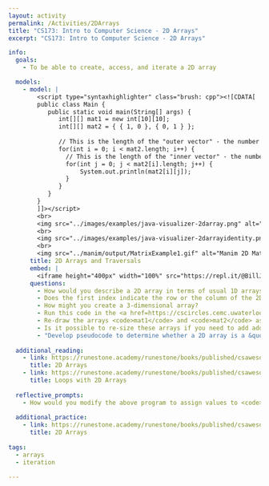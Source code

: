 ```yaml
---
layout: activity
permalink: /Activities/2DArrays
title: "CS173: Intro to Computer Science - 2D Arrays"
excerpt: "CS173: Intro to Computer Science - 2D Arrays"

info:
  goals: 
    - To be able to create, access, and iterate a 2D array

  models:
    - model: |
        <script type="syntaxhighlighter" class="brush: cpp"><![CDATA[        
        public class Main {
           public static void main(String[] args) {
              int[][] mat1 = new int[10][10];
              int[][] mat2 = { { 1, 0 }, { 0, 1 } };
              
              // This is the length of the "outer vector" - the number of rows
              for(int i = 0; i < mat2.length; i++) {
                // This is the length of the "inner vector" - the number of columns
                for(int j = 0; j < mat2[i].length; j++) {
                    System.out.println(mat2[i][j]);
                }
              }
           }
        }
        ]]></script>         
        <br>
        <img src="../images/examples/java-visualizer-2darray.png" alt="Java Visualizer Example of a 2D Array" />
        <br>
        <img src="../images/examples/java-visualizer-2darrayidentity.png" alt="Java Visualizer Example of a 2D Array" />
        <br>
        <img src="../manim/output/MatrixExample1.gif" alt="Manim 2D Matrix Animation" />
      title: 2D Arrays and Traversals
      embed: |
        <iframe height="400px" width="100%" src="https://repl.it/@BillJr99/JavaFirstExample?lite=true" scrolling="no" frameborder="no" allowtransparency="true" allowfullscreen="true" sandbox="allow-forms allow-pointer-lock allow-popups allow-same-origin allow-scripts allow-modals"></iframe>  
      questions:
        - How would you describe a 2D array in terms of usual 1D arrays?
        - Does the first index indicate the row or the column of the 2D array?
        - How might you create a 3-dimensional array?
        - Run this code in the <a href=https://cscircles.cemc.uwaterloo.ca/java_visualize/#mode=edit>Java Visualizer</a>.  What is the output?
        - Re-draw the arrays <code>mat1</code> and <code>mat2</code> as a square grid. 
        - Is it possible to re-size these arrays if you need to add additional elements later?  If so, how, and if not, why not?
        - "Develop pseudocode to determine whether a 2D array is a &quot;magic array&quot;, in which the sum of each column and row of a square array is the same value.  A sample 3x3 magic array is: <code>[ 4, 9, 2, 3, 5, 7, 8, 1, 6 ]</code>."
        
  additional_reading:
    - link: https://runestone.academy/runestone/books/published/csawesome/Unit8-2DArray/topic-8-1-2D-arrays.html
      title: 2D Arrays
    - link: https://runestone.academy/runestone/books/published/csawesome/Unit8-2DArray/topic-8-2-2D-array-loops.html
      title: Loops with 2D Arrays
         
  reflective_prompts:
    - How would you modify the above program to assign values to <code>mat1</code>, and then to multiply the two matrices together?  To multiply matrices, each cell of the result is equal to the products of each element of the corresponding column of <code>mat1</code> with each element of the corresponding row of <code>mat2</code>, added together.  A triply-nested loop with a sum is required.
    
  additional_practice:
    - link: https://runestone.academy/runestone/books/published/csawesome/Unit8-2DArray/Array2dCodePractice.html
      title: 2D Arrays  
      
tags:
  - arrays
  - iteration
  
---
```


